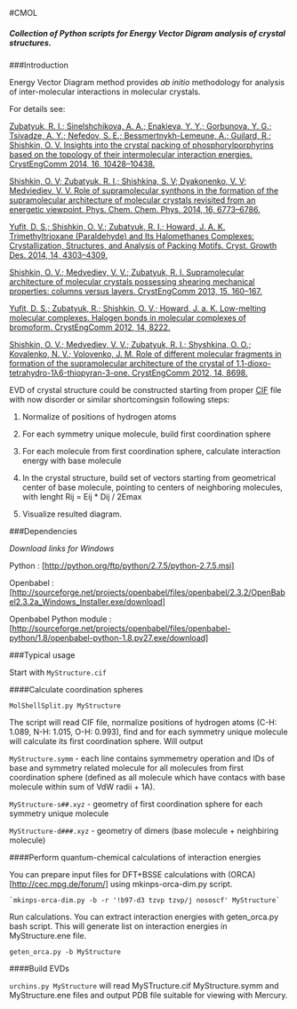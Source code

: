 #CMOL
##### *Collection of Python scripts for Energy Vector Digram analysis of crystal structures.*

###Introduction

Energy Vector Diagram method provides _ab initio_ methodology for analysis of inter-molecular interactions in molecular crystals. 

For details see:

  [Zubatyuk, R. I.; Sinelshchikova, A. A.; Enakieva, Y. Y.; Gorbunova, Y. G.; Tsivadze, A. Y.; Nefedov, S. E.; Bessmertnykh-Lemeune, A.; Guilard, R.; Shishkin, O. V. Insights into the crystal packing of phosphorylporphyrins based on the topology of their intermolecular interaction energies. CrystEngComm 2014, 16, 10428–10438.](http://xlink.rsc.org/?DOI=C4CE01623H)

  [Shishkin, O. V; Zubatyuk, R. I.; Shishkina, S. V; Dyakonenko, V. V; Medviediev, V. V. Role of supramolecular synthons in the formation of the supramolecular architecture of molecular crystals revisited from an energetic viewpoint. Phys. Chem. Chem. Phys. 2014, 16, 6773–6786.](http://dx.doi.org/10.1039/c3cp55390f)

  [Yufit, D. S.; Shishkin, O. V.; Zubatyuk, R. I.; Howard, J. A. K. Trimethyltrioxane (Paraldehyde) and Its Halomethanes Complexes: Crystallization, Structures, and Analysis of Packing Motifs. Cryst. Growth Des. 2014, 14, 4303–4309.](http://dx.doi.org/10.1021/cg500354t)

  [Shishkin, O. V.; Medvediev, V. V.; Zubatyuk, R. I. Supramolecular architecture of molecular crystals possessing shearing mechanical properties: columns versus layers. CrystEngComm 2013, 15, 160–167.](http://xlink.rsc.org/?DOI=c2ce26126j)

  [Yufit, D. S.; Zubatyuk, R.; Shishkin, O. V.; Howard, J. a. K. Low-melting molecular complexes. Halogen bonds in molecular complexes of bromoform. CrystEngComm 2012, 14, 8222.](http://xlink.rsc.org/?DOI=c2ce26191j)

  [Shishkin, O. V.; Medvediev, V. V.; Zubatyuk, R. I.; Shyshkina, O. O.; Kovalenko, N. V.; Volovenko, J. M. Role of different molecular fragments in formation of the supramolecular architecture of the crystal of 1,1-dioxo-tetrahydro-1λ6-thiopyran-3-one. CrystEngComm 2012, 14, 8698.](http://xlink.rsc.org/?DOI=c2ce26332g)

EVD of crystal structure could be constructed starting from proper  [CIF](http://en.wikipedia.org/wiki/Crystallographic_Information_File) file with now disorder or similar shortcomingsin following steps:

  1. Normalize of positions of hydrogen atoms

  2. For each symmetry unique molecule, build first coordination sphere

  3. For each molecule from first coordination sphere, calculate interaction energy with base molecule
  
  4. In the crystal structure, build set of vectors starting from geometrical center of base molecule, pointing to centers of neighboring molecules, with lenght Rij = Eij * Dij / 2Emax
  
  5. Visualize resulted diagram.

###Dependencies

 _Download links for Windows_

  Python : [http://python.org/ftp/python/2.7.5/python-2.7.5.msi]
  
  Openbabel : [http://sourceforge.net/projects/openbabel/files/openbabel/2.3.2/OpenBabel2.3.2a_Windows_Installer.exe/download]
  
  Openbabel Python module : [http://sourceforge.net/projects/openbabel/files/openbabel-python/1.8/openbabel-python-1.8.py27.exe/download]
  
###Typical usage

Start with `MyStructure.cif`

####Calculate coordination spheres

  `MolShellSplit.py MyStructure`

  The script will read CIF file, normalize positions of hydrogen atoms (C-H: 1.089, N-H: 1.015, O-H: 0.993), find and for each symmetry unique molecule will calculate its first coordination sphere. Will output

  `MyStructure.symm` -  each line contains symmemetry operation and IDs of base and symmetry related molecule for all molecules from first coordination sphere (defined as all molecule which have contacs with base molecule within sum of VdW radii + 1A).

  `MyStructure-s##.xyz` - geometry of first coordination sphere for each symmetry unique molecule

  `MyStructure-d###.xyz` - geometry of dimers (base molecule + neighbiring molecule)

####Perform quantum-chemical calculations of interaction energies

  You can prepare input files for DFT+BSSE calculations with (ORCA)[http://cec.mpg.de/forum/] using mkinps-orca-dim.py script. 

    `mkinps-orca-dim.py -b -r '!b97-d3 tzvp tzvp/j nososcf' MyStructure`

Run calculations. You can extract interaction energies with geten_orca.py bash script. This will generate list on interaction energies in MyStructure.ene file.

  `geten_orca.py -b MyStructure`
   
####Build EVDs

  `urchins.py MyStructure` will read MySTructure.cif MyStructure.symm and MyStructure.ene files and output PDB file suitable for viewing with Mercury. 
  
  
